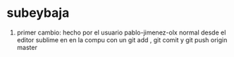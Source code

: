 subeybaja
=========

1. primer cambio: hecho por el usuario pablo-jimenez-olx normal desde el editor sublime en en la compu
con un git add , git comit y git push origin master

